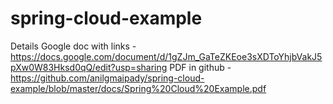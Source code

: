 # spring-cloud-example
Details 
Google doc with links - https://docs.google.com/document/d/1gZJm_GaTeZKEoe3sXDToYhjbVakJ5pXw0W83Hksd0qQ/edit?usp=sharing
PDF in github - https://github.com/anilgmaipady/spring-cloud-example/blob/master/docs/Spring%20Cloud%20Example.pdf


